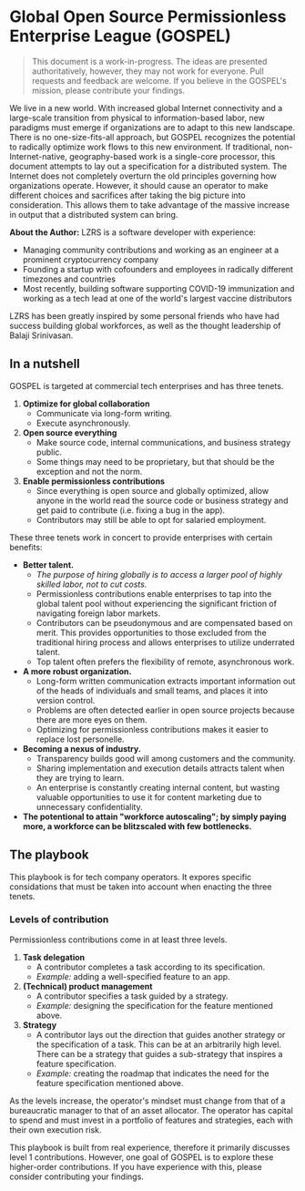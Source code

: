 # Global Open Source Permissionless Enterprise League (GOSPEL)

> This document is a work-in-progress. The ideas are presented authoritatively, however, they may not work for everyone. Pull requests and feedback are welcome. If you believe in the GOSPEL's mission, please contribute your findings.

We live in a new world. With increased global Internet connectivity and a large-scale transition from physical to information-based labor, new paradigms must emerge if organizations are to adapt to this new landscape. There is no one-size-fits-all approach, but GOSPEL recognizes the potential to radically optimize work flows to this new environment. If traditional, non-Internet-native, geography-based work is a single-core processor, this document attempts to lay out a specification for a distributed system. The Internet does not completely overturn the old principles governing how organizations operate. However, it should cause an operator to make different choices and sacrifices after taking the big picture into consideration. This allows them to take advantage of the massive increase in output that a distributed system can bring.

**About the Author:** LZRS is a software developer with experience:
* Managing community contributions and working as an engineer at a prominent cryptocurrency company
* Founding a startup with cofounders and employees in radically different timezones and countries
* Most recently, building software supporting COVID-19 immunization and working as a tech lead at one of the world's largest vaccine distributors

LZRS has been greatly inspired by some personal friends who have had success building global workforces, as well as the thought leadership of Balaji Srinivasan.

## In a nutshell
GOSPEL is targeted at commercial tech enterprises and has three tenets.
1. **Optimize for global collaboration**
    * Communicate via long-form writing.
    * Execute asynchronously.
2. **Open source everything**
    * Make source code, internal communications, and business strategy public.
    * Some things may need to be proprietary, but that should be the exception and not the norm.
3. **Enable permissionless contributions**
    * Since everything is open source and globally optimized, allow anyone in the world read the source code or business strategy and get paid to contribute (i.e. fixing a bug in the app).
    * Contributors may still be able to opt for salaried employment.

These three tenets work in concert to provide enterprises with certain benefits:
* **Better talent.** 
  * _The purpose of hiring globally is to access a larger pool of highly skilled labor, not to cut costs._ 
  * Permissionless contributions enable enterprises to tap into the global talent pool without experiencing the significant friction of navigating foreign labor markets.
  * Contributors can be pseudonymous and are compensated based on merit. This provides opportunities to those excluded from the traditional hiring process and allows enterprises to utilize underrated talent.
  * Top talent often prefers the flexibility of remote, asynchronous work.
* **A more robust organization.** 
  * Long-form written communication extracts important information out of the heads of individuals and small teams, and places it into version control. 
  * Problems are often detected earlier in open source projects because there are more eyes on them.
  * Optimizing for permissionless contributions makes it easier to replace lost personelle.
* **Becoming a nexus of industry.**
  * Transparency builds good will among customers and the community.
  * Sharing implementation and execution details attracts talent when they are trying to learn.
  * An enterprise is constantly creating internal content, but wasting valuable opportunities to use it for content marketing due to unnecessary confidentiality.
* **The potentional to attain "workforce autoscaling"; by simply paying more, a workforce can be blitzscaled with few bottlenecks.**

## The playbook

This playbook is for tech company operators. It expores specific considations that must be taken into account when enacting the three tenets.

### Levels of contribution
Permissionless contributions come in at least three levels.
1. **Task delegation**
    * A contributor completes a task according to its specification.
    * _Example:_ adding a well-specified feature to an app.
2. **(Technical) product management**
    * A contributor specifies a task guided by a strategy.
    * _Example:_ designing the specification for the feature mentioned above.
3. **Strategy**
    * A contributor lays out the direction that guides another strategy or the specification of a task. This can be at an arbitrarily high level. There can be a strategy that guides a sub-strategy that inspires a feature specification. 
    * _Example:_ creating the roadmap that indicates the need for the feature specification mentioned above.

As the levels increase, the operator's mindset must change from that of a bureaucratic manager to that of an asset allocator. The operator has capital to spend and must invest in a portfolio of features and strategies, each with their own execution risk. 

This playbook is built from real experience, therefore it primarily discusses level 1 contributions. However, one goal of GOSPEL is to explore these higher-order contributions. If you have experience with this, please consider contributing your findings.

<!-- ### Decide and commit
Enacting this playbook is -->

